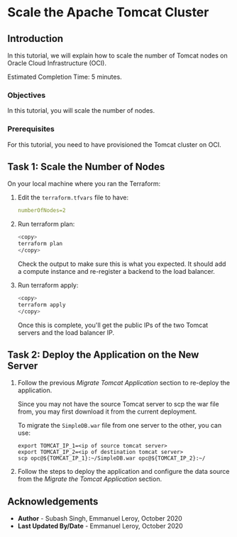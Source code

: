 # Scale the Apache Tomcat Cluster

## Introduction

In this tutorial, we will explain how to scale the number of Tomcat nodes on Oracle Cloud Infrastructure (OCI).

Estimated Completion Time: 5 minutes.

### Objectives

In this tutorial, you will scale the number of nodes.

### Prerequisites

For this tutorial, you need to have provisioned the Tomcat cluster on OCI.

## Task 1: Scale the Number of Nodes

On your local machine where you ran the Terraform:

1. Edit the `terraform.tfvars` file to have:

    ```yaml
    numberOfNodes=2
    ```

2. Run terraform plan:

    ```bash
    <copy>
    terraform plan
    </copy>
    ```

    Check the output to make sure this is what you expected. It should add a compute instance and re-register a backend to the load balancer.


3. Run terraform apply:

    ```bash
    <copy>
    terraform apply
    </copy>
    ```

    Once this is complete, you'll get the public IPs of the two Tomcat servers and the load balancer IP.


## Task 2: Deploy the Application on the New Server

1. Follow the previous *Migrate Tomcat Application* section to re-deploy the application.

    Since you may not have the source Tomcat server to scp the war file from, you may first download it from the current deployment.

    To migrate the `SimpleDB.war` file from one server to the other, you can use:

    ```
    export TOMCAT_IP_1=<ip of source tomcat server>
    export TOMCAT_IP_2=<ip of destination tomcat server>
    scp opc@${TOMCAT_IP_1}:~/SimpleDB.war opc@${TOMCAT_IP_2}:~/
    ```

2. Follow the steps to deploy the application and configure the data source from the *Migrate the Tomcat Application* section.


## Acknowledgements
 - **Author** - Subash Singh, Emmanuel Leroy, October 2020
 - **Last Updated By/Date** - Emmanuel Leroy, October 2020
